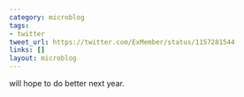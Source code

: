 ```yaml
---
category: microblog
tags:
- twitter
tweet_url: https://twitter.com/ExMember/status/1157281544
links: []
layout: microblog
---
```

will hope to do better next year.

